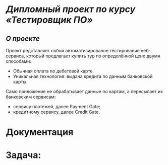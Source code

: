 # ***Дипломный проект по курсу «Тестировщик ПО»***

## ***О проекте***
Проект редставляет собой автоматизированое тестирование веб-сервиса, который предлагает купить тур по определённой цене двумя способами:

 - Обычная оплата по дебетовой карте.
 - Уникальная технология: выдача кредита по данным банковской карты.

Само приложение не обрабатывает данные по картам, а пересылает их банковским сервисам:

 - сервису платежей, далее Payment Gate;
 - кредитному сервису, далее Credit Gate.

# Документация

# Задача: